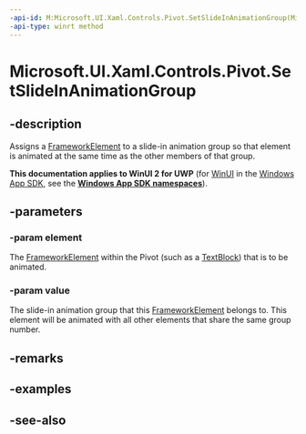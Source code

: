 ```yaml
---
-api-id: M:Microsoft.UI.Xaml.Controls.Pivot.SetSlideInAnimationGroup(Microsoft.UI.Xaml.FrameworkElement,Microsoft.UI.Xaml.Controls.PivotSlideInAnimationGroup)
-api-type: winrt method
---
```


<!-- Method syntax
public void SetSlideInAnimationGroup(Windows.UI.Xaml.FrameworkElement element, Windows.UI.Xaml.Controls.PivotSlideInAnimationGroup value)
-->

# Microsoft.UI.Xaml.Controls.Pivot.SetSlideInAnimationGroup

## -description
Assigns a [FrameworkElement](../microsoft.ui.xaml/frameworkelement.md) to a slide-in animation group so that element is animated at the same time as the other members of that group.

**This documentation applies to WinUI 2 for UWP** (for [WinUI](/windows/apps/winui/winui3/) in the [Windows App SDK](/windows/apps/windows-app-sdk/), see the **[Windows App SDK namespaces](/windows/windows-app-sdk/api/winrt/)**).

## -parameters
### -param element
The [FrameworkElement](../microsoft.ui.xaml/frameworkelement.md) within the Pivot (such as a [TextBlock](richtextblock.md)) that is to be animated.

### -param value
The slide-in animation group that this [FrameworkElement](../microsoft.ui.xaml/frameworkelement.md) belongs to. This element will be animated with all other elements that share the same group number.

## -remarks

## -examples

## -see-also
